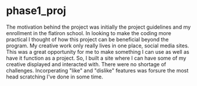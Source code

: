 # phase1_proj

The motivation behind the project was initially the project guidelines and my enrollment in the flatiron school. In looking to make the coding more practical I thought of how this project can be beneficial beyond the program. My creative work only really lives in one place, social media sites. This was a great opportunity for me to make something I can use as well as have it function as a project. So, I built a site where I can have some of my creative displayed and interacted with. There were no shortage of challenges. Incorperating "like" and "dislike" features was forsure the most head scratching I've done in some time.  
